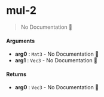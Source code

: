 # mul\-2

> No Documentation 🚧

#### Arguments

- **arg0** : `Mat3` \- No Documentation 🚧
- **arg1** : `Vec3` \- No Documentation 🚧

#### Returns

- **arg0** : `Vec3` \- No Documentation 🚧